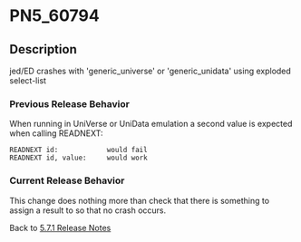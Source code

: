 # PN5_60794

<PageHeader />

## Description

jed/ED crashes with 'generic\_universe' or 'generic\_unidata' using exploded select-list

### Previous Release Behavior

When running in UniVerse or UniData emulation a second value is expected when calling READNEXT:

```
READNEXT id:            would fail
READNEXT id, value:     would work
```

### Current Release Behavior

This change does nothing more than check that there is something to assign a result to so that no crash occurs.

Back to [5.7.1 Release Notes](./../jbase-5.7.1-release-notes/README.md)
  
<PageFooter />
